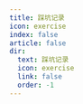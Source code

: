 ```yaml
---
title: 踩坑记录
icon: exercise
index: false
article: false
dir:
  text: 踩坑记录
  icon: exercise
  link: false
  order: -1
---
```


<AutoCatalog />
